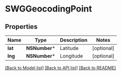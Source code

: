 # SWGGeocodingPoint

## Properties
Name | Type | Description | Notes
------------ | ------------- | ------------- | -------------
**lat** | **NSNumber*** | Latitude | [optional] 
**lng** | **NSNumber*** | Longitude | [optional] 

[[Back to Model list]](../README.md#documentation-for-models) [[Back to API list]](../README.md#documentation-for-api-endpoints) [[Back to README]](../README.md)


